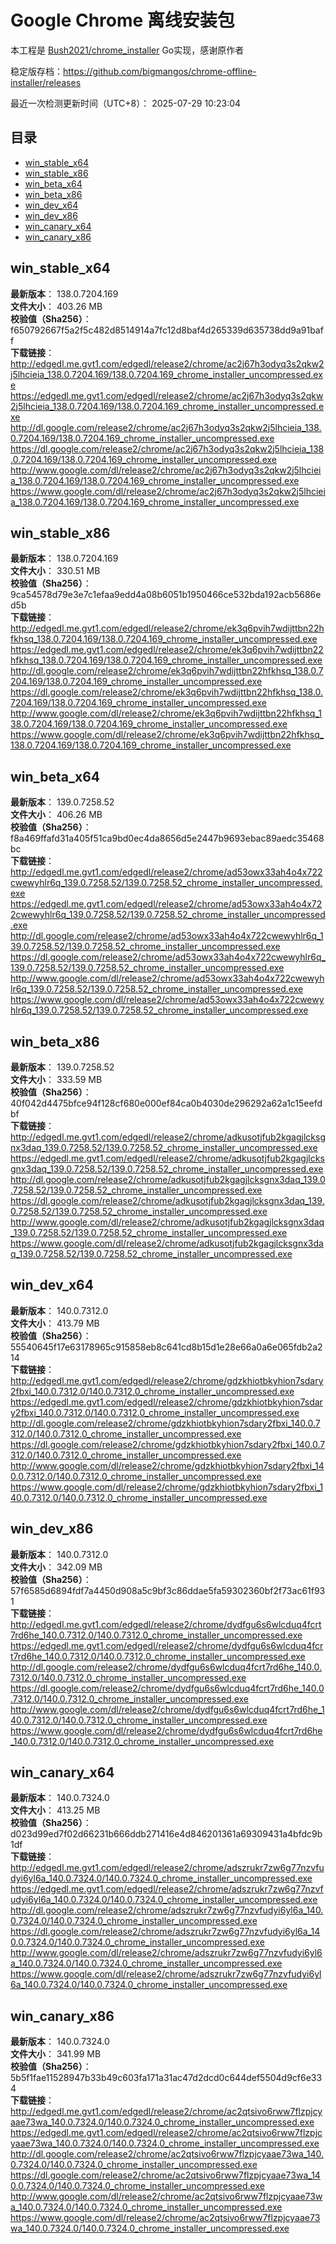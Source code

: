 # Google Chrome 离线安装包
本工程是 [Bush2021/chrome_installer](https://github.com/Bush2021/chrome_installer) Go实现，感谢原作者

稳定版存档：<https://github.com/bigmangos/chrome-offline-installer/releases>

最近一次检测更新时间（UTC+8）：
2025-07-29 10:23:04

## 目录
* [win_stable_x64](https://github.com/bigmangos/chrome-offline-installer?tab=readme-ov-file#win_stable_x64)
* [win_stable_x86](https://github.com/bigmangos/chrome-offline-installer?tab=readme-ov-file#win_stable_x86)
* [win_beta_x64](https://github.com/bigmangos/chrome-offline-installer?tab=readme-ov-file#win_beta_x64)
* [win_beta_x86](https://github.com/bigmangos/chrome-offline-installer?tab=readme-ov-file#win_beta_x86)
* [win_dev_x64](https://github.com/bigmangos/chrome-offline-installer?tab=readme-ov-file#win_dev_x64)
* [win_dev_x86](https://github.com/bigmangos/chrome-offline-installer?tab=readme-ov-file#win_dev_x86)
* [win_canary_x64](https://github.com/bigmangos/chrome-offline-installer?tab=readme-ov-file#win_canary_x64)
* [win_canary_x86](https://github.com/bigmangos/chrome-offline-installer?tab=readme-ov-file#win_canary_x86)

## win_stable_x64
**最新版本**： 138.0.7204.169  
**文件大小**： 403.26 MB  
**校验值（Sha256）**： f650792667f5a2f5c482d8514914a7fc12d8baf4d265339d635738dd9a91baff  
**下载链接**：
http://edgedl.me.gvt1.com/edgedl/release2/chrome/ac2j67h3odyq3s2qkw2j5lhcieia_138.0.7204.169/138.0.7204.169_chrome_installer_uncompressed.exe
https://edgedl.me.gvt1.com/edgedl/release2/chrome/ac2j67h3odyq3s2qkw2j5lhcieia_138.0.7204.169/138.0.7204.169_chrome_installer_uncompressed.exe
http://dl.google.com/release2/chrome/ac2j67h3odyq3s2qkw2j5lhcieia_138.0.7204.169/138.0.7204.169_chrome_installer_uncompressed.exe
https://dl.google.com/release2/chrome/ac2j67h3odyq3s2qkw2j5lhcieia_138.0.7204.169/138.0.7204.169_chrome_installer_uncompressed.exe
http://www.google.com/dl/release2/chrome/ac2j67h3odyq3s2qkw2j5lhcieia_138.0.7204.169/138.0.7204.169_chrome_installer_uncompressed.exe
https://www.google.com/dl/release2/chrome/ac2j67h3odyq3s2qkw2j5lhcieia_138.0.7204.169/138.0.7204.169_chrome_installer_uncompressed.exe
## win_stable_x86
**最新版本**： 138.0.7204.169  
**文件大小**： 330.51 MB  
**校验值（Sha256）**： 9ca54578d79e3e7c1efaa9edd4a08b6051b1950466ce532bda192acb5686ed5b  
**下载链接**：
http://edgedl.me.gvt1.com/edgedl/release2/chrome/ek3q6pvih7wdijttbn22hfkhsq_138.0.7204.169/138.0.7204.169_chrome_installer_uncompressed.exe
https://edgedl.me.gvt1.com/edgedl/release2/chrome/ek3q6pvih7wdijttbn22hfkhsq_138.0.7204.169/138.0.7204.169_chrome_installer_uncompressed.exe
http://dl.google.com/release2/chrome/ek3q6pvih7wdijttbn22hfkhsq_138.0.7204.169/138.0.7204.169_chrome_installer_uncompressed.exe
https://dl.google.com/release2/chrome/ek3q6pvih7wdijttbn22hfkhsq_138.0.7204.169/138.0.7204.169_chrome_installer_uncompressed.exe
http://www.google.com/dl/release2/chrome/ek3q6pvih7wdijttbn22hfkhsq_138.0.7204.169/138.0.7204.169_chrome_installer_uncompressed.exe
https://www.google.com/dl/release2/chrome/ek3q6pvih7wdijttbn22hfkhsq_138.0.7204.169/138.0.7204.169_chrome_installer_uncompressed.exe
## win_beta_x64
**最新版本**： 139.0.7258.52  
**文件大小**： 406.26 MB  
**校验值（Sha256）**： f8a469ffafd31a405f51ca9bd0ec4da8656d5e2447b9693ebac89aedc35468bc  
**下载链接**：
http://edgedl.me.gvt1.com/edgedl/release2/chrome/ad53owx33ah4o4x722cwewyhlr6q_139.0.7258.52/139.0.7258.52_chrome_installer_uncompressed.exe
https://edgedl.me.gvt1.com/edgedl/release2/chrome/ad53owx33ah4o4x722cwewyhlr6q_139.0.7258.52/139.0.7258.52_chrome_installer_uncompressed.exe
http://dl.google.com/release2/chrome/ad53owx33ah4o4x722cwewyhlr6q_139.0.7258.52/139.0.7258.52_chrome_installer_uncompressed.exe
https://dl.google.com/release2/chrome/ad53owx33ah4o4x722cwewyhlr6q_139.0.7258.52/139.0.7258.52_chrome_installer_uncompressed.exe
http://www.google.com/dl/release2/chrome/ad53owx33ah4o4x722cwewyhlr6q_139.0.7258.52/139.0.7258.52_chrome_installer_uncompressed.exe
https://www.google.com/dl/release2/chrome/ad53owx33ah4o4x722cwewyhlr6q_139.0.7258.52/139.0.7258.52_chrome_installer_uncompressed.exe
## win_beta_x86
**最新版本**： 139.0.7258.52  
**文件大小**： 333.59 MB  
**校验值（Sha256）**： 40f042d4475bfce94f128cf680e000ef84ca0b4030de296292a62a1c15eefdbf  
**下载链接**：
http://edgedl.me.gvt1.com/edgedl/release2/chrome/adkusotjfub2kgagjlcksgnx3daq_139.0.7258.52/139.0.7258.52_chrome_installer_uncompressed.exe
https://edgedl.me.gvt1.com/edgedl/release2/chrome/adkusotjfub2kgagjlcksgnx3daq_139.0.7258.52/139.0.7258.52_chrome_installer_uncompressed.exe
http://dl.google.com/release2/chrome/adkusotjfub2kgagjlcksgnx3daq_139.0.7258.52/139.0.7258.52_chrome_installer_uncompressed.exe
https://dl.google.com/release2/chrome/adkusotjfub2kgagjlcksgnx3daq_139.0.7258.52/139.0.7258.52_chrome_installer_uncompressed.exe
http://www.google.com/dl/release2/chrome/adkusotjfub2kgagjlcksgnx3daq_139.0.7258.52/139.0.7258.52_chrome_installer_uncompressed.exe
https://www.google.com/dl/release2/chrome/adkusotjfub2kgagjlcksgnx3daq_139.0.7258.52/139.0.7258.52_chrome_installer_uncompressed.exe
## win_dev_x64
**最新版本**： 140.0.7312.0  
**文件大小**： 413.79 MB  
**校验值（Sha256）**： 55540645f17e63178965c915858eb8c641cd8b15d1e28e66a0a6e065fdb2a214  
**下载链接**：
http://edgedl.me.gvt1.com/edgedl/release2/chrome/gdzkhiotbkyhion7sdary2fbxi_140.0.7312.0/140.0.7312.0_chrome_installer_uncompressed.exe
https://edgedl.me.gvt1.com/edgedl/release2/chrome/gdzkhiotbkyhion7sdary2fbxi_140.0.7312.0/140.0.7312.0_chrome_installer_uncompressed.exe
http://dl.google.com/release2/chrome/gdzkhiotbkyhion7sdary2fbxi_140.0.7312.0/140.0.7312.0_chrome_installer_uncompressed.exe
https://dl.google.com/release2/chrome/gdzkhiotbkyhion7sdary2fbxi_140.0.7312.0/140.0.7312.0_chrome_installer_uncompressed.exe
http://www.google.com/dl/release2/chrome/gdzkhiotbkyhion7sdary2fbxi_140.0.7312.0/140.0.7312.0_chrome_installer_uncompressed.exe
https://www.google.com/dl/release2/chrome/gdzkhiotbkyhion7sdary2fbxi_140.0.7312.0/140.0.7312.0_chrome_installer_uncompressed.exe
## win_dev_x86
**最新版本**： 140.0.7312.0  
**文件大小**： 342.09 MB  
**校验值（Sha256）**： 57f6585d6894fdf7a4450d908a5c9bf3c86ddae5fa59302360bf2f73ac61f931  
**下载链接**：
http://edgedl.me.gvt1.com/edgedl/release2/chrome/dydfgu6s6wlcduq4fcrt7rd6he_140.0.7312.0/140.0.7312.0_chrome_installer_uncompressed.exe
https://edgedl.me.gvt1.com/edgedl/release2/chrome/dydfgu6s6wlcduq4fcrt7rd6he_140.0.7312.0/140.0.7312.0_chrome_installer_uncompressed.exe
http://dl.google.com/release2/chrome/dydfgu6s6wlcduq4fcrt7rd6he_140.0.7312.0/140.0.7312.0_chrome_installer_uncompressed.exe
https://dl.google.com/release2/chrome/dydfgu6s6wlcduq4fcrt7rd6he_140.0.7312.0/140.0.7312.0_chrome_installer_uncompressed.exe
http://www.google.com/dl/release2/chrome/dydfgu6s6wlcduq4fcrt7rd6he_140.0.7312.0/140.0.7312.0_chrome_installer_uncompressed.exe
https://www.google.com/dl/release2/chrome/dydfgu6s6wlcduq4fcrt7rd6he_140.0.7312.0/140.0.7312.0_chrome_installer_uncompressed.exe
## win_canary_x64
**最新版本**： 140.0.7324.0  
**文件大小**： 413.25 MB  
**校验值（Sha256）**： d023d99ed7f02d66231b666ddb271416e4d846201361a69309431a4bfdc9b1df  
**下载链接**：
http://edgedl.me.gvt1.com/edgedl/release2/chrome/adszrukr7zw6g77nzvfudyi6yl6a_140.0.7324.0/140.0.7324.0_chrome_installer_uncompressed.exe
https://edgedl.me.gvt1.com/edgedl/release2/chrome/adszrukr7zw6g77nzvfudyi6yl6a_140.0.7324.0/140.0.7324.0_chrome_installer_uncompressed.exe
http://dl.google.com/release2/chrome/adszrukr7zw6g77nzvfudyi6yl6a_140.0.7324.0/140.0.7324.0_chrome_installer_uncompressed.exe
https://dl.google.com/release2/chrome/adszrukr7zw6g77nzvfudyi6yl6a_140.0.7324.0/140.0.7324.0_chrome_installer_uncompressed.exe
http://www.google.com/dl/release2/chrome/adszrukr7zw6g77nzvfudyi6yl6a_140.0.7324.0/140.0.7324.0_chrome_installer_uncompressed.exe
https://www.google.com/dl/release2/chrome/adszrukr7zw6g77nzvfudyi6yl6a_140.0.7324.0/140.0.7324.0_chrome_installer_uncompressed.exe
## win_canary_x86
**最新版本**： 140.0.7324.0  
**文件大小**： 341.99 MB  
**校验值（Sha256）**： 5b5f1fae11528947b33b49c603fa171a31ac47d2dcd0c644def5504d9cf6e334  
**下载链接**：
http://edgedl.me.gvt1.com/edgedl/release2/chrome/ac2qtsivo6rww7flzpjcyaae73wa_140.0.7324.0/140.0.7324.0_chrome_installer_uncompressed.exe
https://edgedl.me.gvt1.com/edgedl/release2/chrome/ac2qtsivo6rww7flzpjcyaae73wa_140.0.7324.0/140.0.7324.0_chrome_installer_uncompressed.exe
http://dl.google.com/release2/chrome/ac2qtsivo6rww7flzpjcyaae73wa_140.0.7324.0/140.0.7324.0_chrome_installer_uncompressed.exe
https://dl.google.com/release2/chrome/ac2qtsivo6rww7flzpjcyaae73wa_140.0.7324.0/140.0.7324.0_chrome_installer_uncompressed.exe
http://www.google.com/dl/release2/chrome/ac2qtsivo6rww7flzpjcyaae73wa_140.0.7324.0/140.0.7324.0_chrome_installer_uncompressed.exe
https://www.google.com/dl/release2/chrome/ac2qtsivo6rww7flzpjcyaae73wa_140.0.7324.0/140.0.7324.0_chrome_installer_uncompressed.exe

